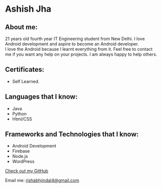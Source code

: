 # Ashish Jha

## About me:

21 years old fourth year IT Engineering student from New Delhi. I love Android development and aspire to become an Android developer.  
I love the Android because I learnt everything from it. Feel free to contact me if you want any help on your projects. I am always happy to help others.

## Certificates:
- Self Learned.

## Languages that I know:

- Java
- Python
- Html/CSS

## Frameworks and Technologies that I know:

- Android Development
- Firebase
- Node.js
- WordPress

[Check out my GitHub](https://github.com/rrishabhj)

Email me: rishabhjindal4@gmail.com
